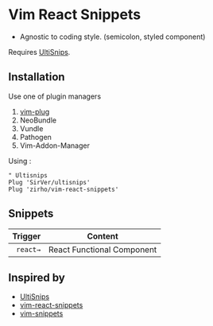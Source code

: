 # Vim React Snippets

* Agnostic to coding style. (semicolon, styled component)

Requires [UltiSnips](https://github.com/SirVer/ultisnips).

## Installation

Use one of plugin managers

1. [vim-plug](https://github.com/junegunn/vim-plug) 
1. NeoBundle 
1. Vundle 
1. Pathogen 
1. Vim-Addon-Manager 

Using :

```vim
" Ultisnips
Plug 'SirVer/ultisnips'
Plug 'zirho/vim-react-snippets'
```

## Snippets

| Trigger  | Content |
| -------: | ------- |
| `react→`  | React Functional Component |

## Inspired by

* [UltiSnips](https://github.com/SirVer/ultisnips)
* [vim-react-snippets](https://github.com/honza/vim-snippets)
* [vim-snippets](https://github.com/epilande/vim-react-snippets)
